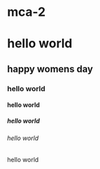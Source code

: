 # mca-2
<h1> hello world </h1>
<h2> happy womens day </h2>
<h3> hello world </h3>
<h4> hello world </h4>
<h5> hello world </h5>
<h6> hello world </h6>
<h7> hello world </h7>
